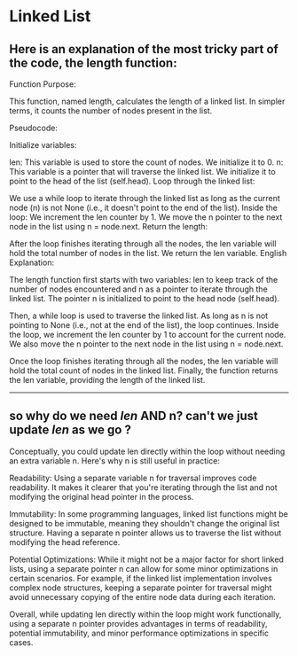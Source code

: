 # Linked List 

## Here is an explanation of the most tricky part of the code, the length function: 

Function Purpose:

This function, named length, calculates the length of a linked list. In simpler terms, it counts the number of nodes present in the list.

Pseudocode:

Initialize variables:

len: This variable is used to store the count of nodes. We initialize it to 0.
n: This variable is a pointer that will traverse the linked list. We initialize it to point to the head of the list (self.head).
Loop through the linked list:

We use a while loop to iterate through the linked list as long as the current node (n) is not None (i.e., it doesn't point to the end of the list).
Inside the loop:
We increment the len counter by 1.
We move the n pointer to the next node in the list using n = node.next.
Return the length:

After the loop finishes iterating through all the nodes, the len variable will hold the total number of nodes in the list.
We return the len variable.
English Explanation:

The length function first starts with two variables: len to keep track of the number of nodes encountered and n as a pointer to iterate through the linked list. The pointer n is initialized to point to the head node (self.head).

Then, a while loop is used to traverse the linked list. As long as n is not pointing to None (i.e., not at the end of the list), the loop continues. Inside the loop, we increment the len counter by 1 to account for the current node. We also move the n pointer to the next node in the list using n = node.next.

Once the loop finishes iterating through all the nodes, the len variable will hold the total count of nodes in the linked list. Finally, the function returns the len variable, providing the length of the linked list.

---
## so why do we need *len* AND n? can't we just update *len* as we go ?

Conceptually, you could update len directly within the loop without needing an extra variable n. Here's why n is still useful in practice:

Readability: Using a separate variable n for traversal improves code readability. It makes it clearer that you're iterating through the list and not modifying the original head pointer in the process.

Immutability:  In some programming languages, linked list functions might be designed to be immutable, meaning they shouldn't change the original list structure.  Having a separate n pointer allows us to traverse the list without modifying the head reference.

Potential Optimizations: While it might not be a major factor for short linked lists, using a separate pointer n can allow for some minor optimizations in certain scenarios. For example, if the linked list implementation involves complex node structures, keeping a separate pointer for traversal might avoid unnecessary copying of the entire node data during each iteration.

Overall, while updating len directly within the loop might work functionally, using a separate n pointer provides advantages in terms of readability, potential immutability, and minor performance optimizations in specific cases.
